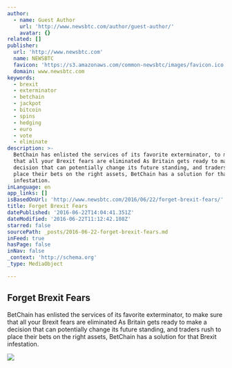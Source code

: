 ```yaml
---
author:
  - name: Guest Author
    url: 'http://www.newsbtc.com/author/guest-author/'
    avatar: {}
related: []
publisher:
  url: 'http://www.newsbtc.com'
  name: NEWSBTC
  favicon: 'https://s3.amazonaws.com/common-newsbtc/images/favicon.ico'
  domain: www.newsbtc.com
keywords:
  - brexit
  - exterminator
  - betchain
  - jackpot
  - bitcoin
  - spins
  - hedging
  - euro
  - vote
  - eliminate
description: >-
  BetChain has enlisted the services of its favorite exterminator, to make sure
  that all your Brexit fears are eliminated As Britain gets ready to make a
  decision that can potentially change its future standing, and traders rush to
  place their bets on the right assets, BetChain has a solution for that Brexit
  infestation.
inLanguage: en
app_links: []
isBasedOnUrl: 'http://www.newsbtc.com/2016/06/22/forget-brexit-fears/'
title: Forget Brexit Fears
datePublished: '2016-06-22T14:04:41.351Z'
dateModified: '2016-06-22T11:12:42.108Z'
starred: false
sourcePath: _posts/2016-06-22-forget-brexit-fears.md
inFeed: true
hasPage: false
inNav: false
_context: 'http://schema.org'
_type: MediaObject

---
```

<article style=""><h1>Forget Brexit Fears</h1><p>BetChain has enlisted the services of its favorite exterminator, to make sure that all your Brexit fears are eliminated As Britain gets ready to make a decision that can potentially change its future standing, and traders rush to place their bets on the right assets, BetChain has a solution for that Brexit infestation.</p><img src="http://s3.amazonaws.com/main-newsbtc-images/2015/10/15094559/BetChain1.png" /></article>